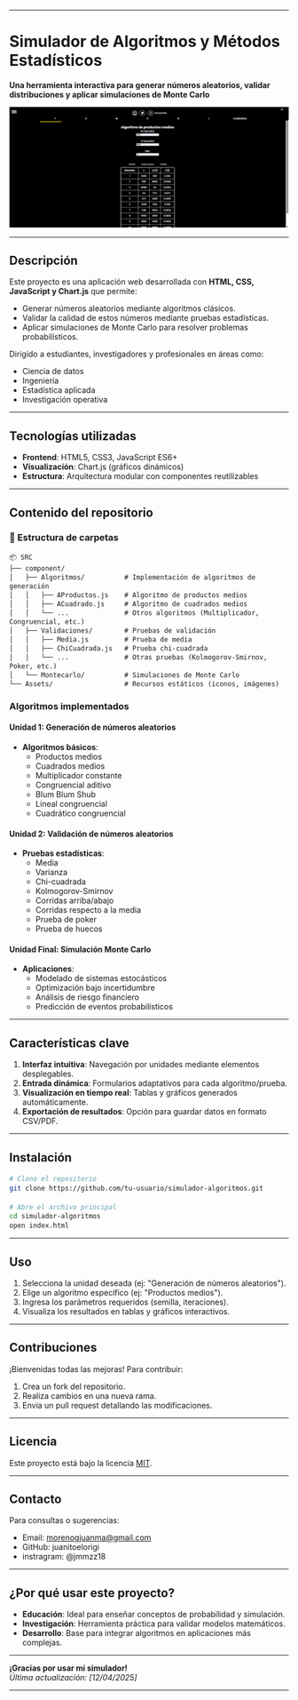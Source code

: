 
---

# Simulador de Algoritmos y Métodos Estadísticos

**Una herramienta interactiva para generar números aleatorios, validar distribuciones y aplicar simulaciones de Monte Carlo**

<img src="img/Home-template.png">

---

## Descripción
Este proyecto es una aplicación web desarrollada con **HTML, CSS, JavaScript y Chart.js** que permite:
- Generar números aleatorios mediante algoritmos clásicos.
- Validar la calidad de estos números mediante pruebas estadísticas.
- Aplicar simulaciones de Monte Carlo para resolver problemas probabilísticos.

Dirigido a estudiantes, investigadores y profesionales en áreas como:
- Ciencia de datos
- Ingeniería
- Estadística aplicada
- Investigación operativa

---

## Tecnologías utilizadas
- **Frontend**: HTML5, CSS3, JavaScript ES6+
- **Visualización**: Chart.js (gráficos dinámicos)
- **Estructura**: Arquitectura modular con componentes reutilizables

---

## Contenido del repositorio
### 📁 Estructura de carpetas
```
📦 SRC
├── component/
│   ├── Algoritmos/          # Implementación de algoritmos de generación
│   │   ├── AProductos.js    # Algoritmo de productos medios
│   │   ├── ACuadrado.js     # Algoritmo de cuadrados medios
│   │   └── ...              # Otros algoritmos (Multiplicador, Congruencial, etc.)
│   ├── Validaciones/        # Pruebas de validación
│   │   ├── Media.js         # Prueba de media
│   │   ├── ChiCuadrada.js   # Prueba chi-cuadrada
│   │   └── ...              # Otras pruebas (Kolmogorov-Smirnov, Poker, etc.)
│   └── Montecarlo/          # Simulaciones de Monte Carlo
└── Assets/                  # Recursos estáticos (iconos, imágenes)
```

### Algoritmos implementados
#### Unidad 1: Generación de números aleatorios
- **Algoritmos básicos**:
  - Productos medios 
  - Cuadrados medios
  - Multiplicador constante
  - Congruencial aditivo
  - Blum Blum Shub
  - Lineal congruencial
  - Cuadrático congruencial

#### Unidad 2: Validación de números aleatorios
- **Pruebas estadísticas**:
  - Media
  - Varianza
  - Chi-cuadrada
  - Kolmogorov-Smirnov
  - Corridas arriba/abajo
  - Corridas respecto a la media
  - Prueba de poker
  - Prueba de huecos

#### Unidad Final: Simulación Monte Carlo
- **Aplicaciones**:
  - Modelado de sistemas estocásticos
  - Optimización bajo incertidumbre
  - Análisis de riesgo financiero
  - Predicción de eventos probabilísticos

---

## Características clave
1. **Interfaz intuitiva**: Navegación por unidades mediante elementos desplegables.
2. **Entrada dinámica**: Formularios adaptativos para cada algoritmo/prueba.
3. **Visualización en tiempo real**: Tablas y gráficos generados automáticamente.
4. **Exportación de resultados**: Opción para guardar datos en formato CSV/PDF.

---

## Instalación
```bash
# Clona el repositorio
git clone https://github.com/tu-usuario/simulador-algoritmos.git

# Abre el archivo principal
cd simulador-algoritmos
open index.html
```

---

## Uso
1. Selecciona la unidad deseada (ej: "Generación de números aleatorios").
2. Elige un algoritmo específico (ej: "Productos medios").
3. Ingresa los parámetros requeridos (semilla, iteraciones).
4. Visualiza los resultados en tablas y gráficos interactivos.

---

## Contribuciones
¡Bienvenidas todas las mejoras! Para contribuir:
1. Crea un fork del repositorio.
2. Realiza cambios en una nueva rama.
3. Envía un pull request detallando las modificaciones.

---

## Licencia
Este proyecto está bajo la licencia [MIT](LICENSE).

---

## Contacto
Para consultas o sugerencias:
- Email: morenogjuanma@gmail.com
- GitHub: juanitoelorigi
- instragram: @jmmzz18

---

## ¿Por qué usar este proyecto?
- **Educación**: Ideal para enseñar conceptos de probabilidad y simulación.
- **Investigación**: Herramienta práctica para validar modelos matemáticos.
- **Desarrollo**: Base para integrar algoritmos en aplicaciones más complejas.

---

**¡Gracias por usar mi simulador!**  
*Última actualización: [12/04/2025]*

---
